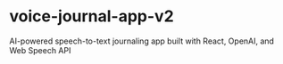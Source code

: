 # voice-journal-app-v2
AI-powered speech-to-text journaling app built with React, OpenAI, and Web Speech API
